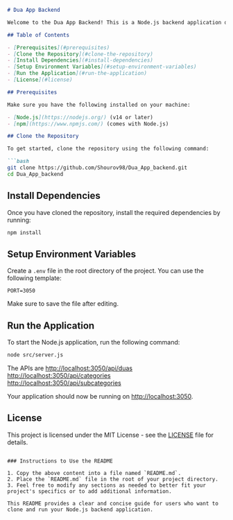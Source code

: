 
```markdown
# Dua App Backend

Welcome to the Dua App Backend! This is a Node.js backend application designed to serve the Dua App.

## Table of Contents

- [Prerequisites](#prerequisites)
- [Clone the Repository](#clone-the-repository)
- [Install Dependencies](#install-dependencies)
- [Setup Environment Variables](#setup-environment-variables)
- [Run the Application](#run-the-application)
- [License](#license)

## Prerequisites

Make sure you have the following installed on your machine:

- [Node.js](https://nodejs.org/) (v14 or later)
- [npm](https://www.npmjs.com/) (comes with Node.js)

## Clone the Repository

To get started, clone the repository using the following command:

```bash
git clone https://github.com/Shourov98/Dua_App_backend.git
cd Dua_App_backend
```

## Install Dependencies

Once you have cloned the repository, install the required dependencies by running:

```bash
npm install
```

## Setup Environment Variables

Create a `.env` file in the root directory of the project. You can use the following template:

```plaintext
PORT=3050
```

Make sure to save the file after editing.

## Run the Application

To start the Node.js application, run the following command:

```bash
node src/server.js
```
The APIs are 
[http://localhost:3050/api/duas](http://localhost:3050/api/duas)
[http://localhost:3050/api/categories](http://localhost:3050/api/categories)
[http://localhost:3050/api/subcategories](http://localhost:3050/api/subcategories)

Your application should now be running on [http://localhost:3050](http://localhost:3050).

## License

This project is licensed under the MIT License - see the [LICENSE](LICENSE) file for details.
```

### Instructions to Use the README

1. Copy the above content into a file named `README.md`.
2. Place the `README.md` file in the root of your project directory.
3. Feel free to modify any sections as needed to better fit your project's specifics or to add additional information.

This README provides a clear and concise guide for users who want to clone and run your Node.js backend application.
